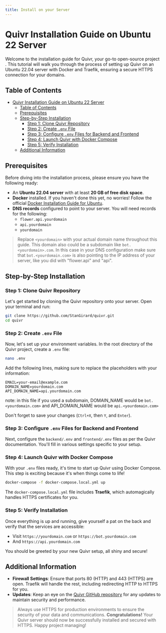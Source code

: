 ```yaml
---
title: Install on your Server
---
```


# Quivr Installation Guide on Ubuntu 22 Server

Welcome to the installation guide for Quivr, your go-to open-source project . This tutorial will walk you through the process of setting up Quivr on an Ubuntu 22.04 server with Docker and Traefik, ensuring a secure HTTPS connection for your domains.

## Table of Contents
- [Quivr Installation Guide on Ubuntu 22 Server](#quivr-installation-guide-on-ubuntu-22-server)
  - [Table of Contents](#table-of-contents)
  - [Prerequisites](#prerequisites)
  - [Step-by-Step Installation](#step-by-step-installation)
    - [Step 1: Clone Quivr Repository](#step-1-clone-quivr-repository)
    - [Step 2: Create `.env` File](#step-2-create-env-file)
    - [Step 3: Configure `.env` Files for Backend and Frontend](#step-3-configure-env-files-for-backend-and-frontend)
    - [Step 4: Launch Quivr with Docker Compose](#step-4-launch-quivr-with-docker-compose)
    - [Step 5: Verify Installation](#step-5-verify-installation)
  - [Additional Information](#additional-information)

## Prerequisites
Before diving into the installation process, please ensure you have the following ready:

- An **Ubuntu 22.04 server** with at least **20 GB of free disk space**.
- **Docker** installed. If you haven't done this yet, no worries! Follow the official [Docker Installation Guide for Ubuntu](https://docs.docker.com/engine/install/ubuntu/).
- **DNS records** configured to point to your server. You will need records for the following:
  - `flower.api.yourdomain`
  - `api.yourdomain`
  - `yourdomain`

> Replace `<yourdomain>` with your actual domain name throughout this guide. This domain also could be a subdomain like `bot.<yourdomain>.com`. In this case in your DNS configuration make sure that `bot.<yourdomain.com>` is also pointing to the IP address of your server, like you did with "flower.api" and "api".
## Step-by-Step Installation

### Step 1: Clone Quivr Repository
Let's get started by cloning the Quivr repository onto your server. Open your terminal and run:

```bash
git clone https://github.com/StanGirard/quivr.git
cd quivr
```

### Step 2: Create `.env` File
Now, let's set up your environment variables. In the root directory of the Quivr project, create a `.env` file:

```bash
nano .env
```

Add the following lines, making sure to replace the placeholders with your information:

```
EMAIL=your-email@example.com
DOMAIN_NAME=yourdomain.com
API_DOMAIN_NAME=api.yourdomain.com
```
note: in this file if you used a subdomain, DOMAIN_NAME would be `bot.<yourdomain.com>` and API_DOMAIN_NAME would be `api.<yourdomain.com>`

Don't forget to save your changes (`Ctrl+X`, then `Y`, and `Enter`).

### Step 3: Configure `.env` Files for Backend and Frontend
Next, configure the `backend/.env` and `frontend/.env` files as per the Quivr documentation. You'll fill in various settings specific to your setup.

### Step 4: Launch Quivr with Docker Compose
With your `.env` files ready, it's time to start up Quivr using Docker Compose. This step is exciting because it's when things come to life!

```bash
docker-compose -f docker-compose.local.yml up
```

The `docker-compose.local.yml` file includes **Traefik**, which automagically handles HTTPS certificates for you.

### Step 5: Verify Installation
Once everything is up and running, give yourself a pat on the back and verify that the services are accessible:

- Visit `https://yourdomain.com`  or `https://bot.yourdomain.com`
- And `https://api.yourdomain.com`

You should be greeted by your new Quivr setup, all shiny and secure!

## Additional Information

- **Firewall Settings**: Ensure that ports 80 (HTTP) and 443 (HTTPS) are open. Traefik will handle the rest, including redirecting HTTP to HTTPS for you.
- **Updates**: Keep an eye on the [Quivr GitHub repository](https://github.com/StanGirard/quivr) for any updates to maintain security and performance.

> Always use HTTPS for production environments to ensure the security of your data and communications.
**Congratulations!** Your Quivr server should now be successfully installed and secured with HTTPS. Happy project managing!
